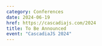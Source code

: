 ```yaml
---
category: Conferences
date: 2024-06-19
href: https://cascadiajs.com/2024
title: To Be Announced
event: "CascadiaJS 2024"
---
```

